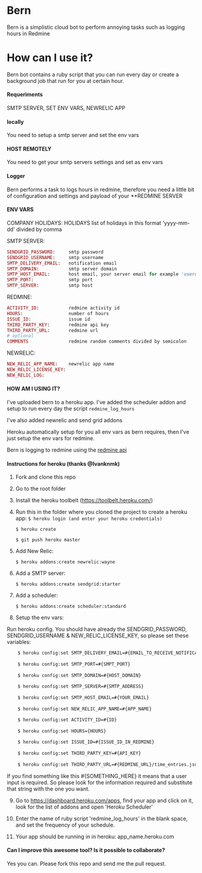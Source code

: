 # Bern
Bern is a simplistic cloud bot to perform annoying tasks such as logging hours in Redmine

# How can I use it?

Bern bot contains a ruby script that you can run every day or create a
background job that run for you at certain hour.

#### Requeriments

  SMTP SERVER, SET ENV VARS, NEWRELIC APP

#### locally

You need to setup a smtp server and set the env vars

#### HOST REMOTELY

You need to get your smtp servers settings and set as env vars

#### Logger

Bern performs a task to logs hours in redmine, therefore you need a little bit of
configuration and settings and payload of your **REDMINE SERVER

#### ENV VARS

  COMPANY HOLIDAYS:
  HOLIDAYS               list of holidays in this format 'yyyy-mm-dd' divided by comma


  SMTP SERVER:
  ```ruby
  SENDGRID_PASSWORD:     smtp password
  SENDGRID_USERNAME:     smtp username
  SMTP_DELIVERY_EMAIL:   notification email
  SMTP_DOMAIN:           smtp server domain
  SMTP_HOST_EMAIL:       host email, your server email for example 'username@bern.heroku.com'
  SMTP_PORT:             smtp port
  SMTP_SERVER:           smtp host
  ```

  REDMINE:
  ```ruby
  ACTIVITY_ID:           redmine activity id
  HOURS:                 number of hours
  ISSUE_ID:              issue id
  THIRD_PARTY_KEY:       redmine api key
  THIRD_PARTY_URL:       redmine url
  # optional
  COMMENTS               redmine random comments divided by semicolon
  ```
  NEWRELIC:
  ```ruby
  NEW_RELIC_APP_NAME:    newrelic app name
  NEW_RELIC_LICENSE_KEY:
  NEW_RELIC_LOG:
  ```

#### HOW AM I USING IT?

I've uploaded bern to a heroku app. I've added the scheduler addon and setup to
run every day the script `redmine_log_hours`

I've also added newrelic and send grid addons

Heroku automatically setup for you all env vars as bern requires, then I've
just setup the env vars for redmine.

Bern is logging to redmine using the [redmine api](http://www.redmine.org/projects/redmine/wiki/Rest_api)

#### Instructions for heroku (thanks @Ivanknmk)

1.  Fork and clone this repo
2.  Go to the root folder
3.  Install the heroku toolbelt (https://toolbelt.heroku.com/)
4.  Run this in the folder where you cloned the project to create a heroku app:
      `$ heroku login (and enter your heroku credentials)`

      `$ heroku create`
      
      `$ git push heroku master`
      
5.  Add New Relic:

      `$ heroku addons:create newrelic:wayne`

6.  Add a SMTP server:

      `$ heroku addons:create sendgrid:starter`

7.  Add a scheduler:

      `$ heroku addons:create scheduler:standard`

8.  Setup the env vars:

  Run heroku config. You should have already the SENDGRID_PASSWORD, SENDGRID_USERNAME & NEW_RELIC_LICENSE_KEY, so please set these variables:

  ```bash
      $ heroku config:set SMTP_DELIVERY_EMAIL=#{EMAIL_TO_RECEIVE_NOTIFICATIONS}
      
      $ heroku config:set SMTP_PORT=#{SMPT_PORT}
      
      $ heroku config:set SMTP_DOMAIN=#{HOST_DOMAIN}
      
      $ heroku config:set SMTP_SERVER=#{SMTP_ADDRESS}
      
      $ heroku config:set SMTP_HOST_EMAIL=#{YOUR_EMAIL}
      
      $ heroku config:set NEW_RELIC_APP_NAME=#{APP_NAME}

      $ heroku config:set ACTIVITY_ID=#{ID}
      
      $ heroku config:set HOURS={HOURS}
      
      $ heroku config:set ISSUE_ID=#{ISSUE_ID_IN_REDMINE}
      
      $ heroku config:set THIRD_PARTY_KEY=#{API_KEY}
      
      $ heroku config:set THIRD_PARTY_URL=#{REDMINE_URL}/time_entries.json
  ```

  If you find something like this #{SOMETHING_HERE} it means that a user input is required.
  So please look for the information required and substitute that string with the one you want.
    
9.  Go to https://dashboard.heroku.com/apps, find your app and click on it, look for the list of addons and open 'Heroku Scheduler'

10. Enter the name of ruby script 'redmine_log_hours' in the blank space, and set the frequency of your schedule.

11. Your app should be running in in heroku: app_name.heroku.com

#### Can I improve this awesome tool? Is it possible to collaborate?

Yes you can. Please fork this repo and send me the pull request.



